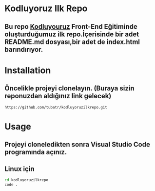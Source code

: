 # Kodluyoruz Ilk Repo


## Bu repo [Kodluyouruz](https://www.kodluyoruz.org/) Front-End Eğitiminde oluşturduğumuz ilk repo.İçerisinde bir adet README.md dosyası,bir adet de index.html barındırıyor.


# Installation


## Öncelikle projeyi clonelayın. (Buraya sizin reponuzdan aldığınız link gelecek)

 ``` https://github.com/tubatr/kodluyoruzilkrepo.git ```


# Usage


## Projeyi cloneledikten sonra Visual Studio Code programında açınız.


## Linux için


 ```bash
 cd kodluyoruzilkrepo 
code .
```
 
  


